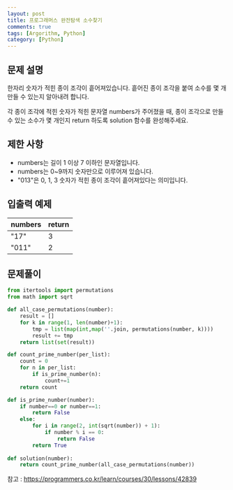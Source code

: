 ```yaml
---
layout: post
title: 프로그래머스 완전탐색 소수찾기
comments: true
tags: [Argorithm, Python]
category: [Python]
---
```



## 문제 설명
한자리 숫자가 적힌 종이 조각이 흩어져있습니다. 흩어진 종이 조각을 붙여 소수를 몇 개 만들 수 있는지 알아내려 합니다.

각 종이 조각에 적힌 숫자가 적힌 문자열 numbers가 주어졌을 때, 종이 조각으로 만들 수 있는 소수가 몇 개인지 return 하도록 solution 함수를 완성해주세요.

## 제한 사항
- numbers는 길이 1 이상 7 이하인 문자열입니다.
- numbers는 0~9까지 숫자만으로 이루어져 있습니다.
- "013"은 0, 1, 3 숫자가 적힌 종이 조각이 흩어져있다는 의미입니다.

## 입출력 예제

|numbers	|return|
|---|---|
|"17"	|3|
|"011"	|2|

## 문제풀이
```python
from itertools import permutations
from math import sqrt

def all_case_permutations(number):
    result = []
    for k in range(1, len(number)+1):
        tmp = list(map(int,map(''.join, permutations(number, k))))
        result += tmp
    return list(set(result))

def count_prime_number(per_list):
    count = 0
    for n in per_list:
        if is_prime_number(n):
            count+=1
    return count

def is_prime_number(number):
    if number==0 or number==1:
        return False
    else:
        for i in range(2, int(sqrt(number)) + 1):
            if number % i == 0:
                return False
        return True       
        
def solution(number):
    return count_prime_number(all_case_permutations(number))

```

참고 : <https://programmers.co.kr/learn/courses/30/lessons/42839>
